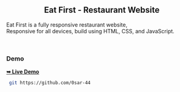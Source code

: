 

  <br />
  <br />

  <h2 align="center">Eat First - Restaurant Website</h2>

 Eat First  is a fully responsive restaurant website, <br />Responsive for all devices, build using HTML, CSS, and JavaScript.

 

</div>

<br />

### Demo 

 <a href="http://127.0.0.1:5501/Food-restaurant-website/index-1.html"><strong>➥ Live Demo</strong></a>








```bash
 git https://github.com/0sar-44
```



